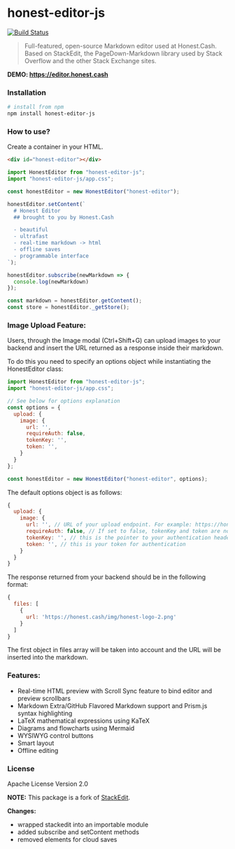 # honest-editor-js
[![Build Status](https://travis-ci.org/honest-cash/honest-editor-js.svg?branch=master)](https://travis-ci.org/honest-cash/honest-editor-js)

> Full-featured, open-source Markdown editor used at Honest.Cash.
> Based on StackEdit, the PageDown-Markdown library used by Stack Overflow and the other Stack Exchange sites.


**DEMO: https://editor.honest.cash** 

### Installation
``` bash
# install from npm
npm install honest-editor-js
```

### How to use?
Create a container in your HTML.
```html
<div id="honest-editor"></div>
```

```js
import HonestEditor from "honest-editor-js";
import "honest-editor-js/app.css";

const honestEditor = new HonestEditor("honest-editor");

honestEditor.setContent(`
  # Honest Editor
  ## brought to you by Honest.Cash

  - beautiful
  - ultrafast
  - real-time markdown -> html
  - offline saves
  - programmable interface
`);

honestEditor.subscribe(newMarkdown => {
  console.log(newMarkdown)
});

const markdown = honestEditor.getContent();
const store = honestEditor._getStore();
```

### Image Upload Feature:
Users, through the Image modal (Ctrl+Shift+G) can upload images to your backend and insert the URL returned as a response inside their markdown.

To do this you need to specify an options object while instantiating the HonestEditor class:

```js
import HonestEditor from "honest-editor-js";
import "honest-editor-js/app.css";

// See below for options explanation
const options = {
  upload: {
    image: {
      url: '',
      requireAuth: false,
      tokenKey: '',
      token: '',
    }
  }
};

const honestEditor = new HonestEditor("honest-editor", options);
```

The default options object is as follows:
```js
{
  upload: {
    image: {
      url: '', // URL of your upload endpoint. For example: https://honest.cash/api/upload/image
      requireAuth: false, // If set to false, tokenKey and token are not required. Defaults to false.
      tokenKey: '', // this is the pointer to your authentication header. For example: Bearer
      token: '', // this is your token for authentication
    }
  }
}
```

The response returned from your backend should be in the following format:
```js
{
  files: [
    {
      url: 'https://honest.cash/img/honest-logo-2.png'
    }
  ]
}
```
The first object in files array will be taken into account and the URL will be inserted into the markdown.

### Features:
 - Real-time HTML preview with Scroll Sync feature to bind editor and preview scrollbars
 - Markdown Extra/GitHub Flavored Markdown support and Prism.js syntax highlighting
 - LaTeX mathematical expressions using KaTeX
 - Diagrams and flowcharts using Mermaid
 - WYSIWYG control buttons
 - Smart layout
 - Offline editing


### License
Apache License Version 2.0

**NOTE:** This package is a fork of [StackEdit](https://stackedit.io/ "StackEdit").

**Changes:**
- wrapped stackedit into an importable module
- added subscribe and setContent methods
- removed elements for cloud saves


